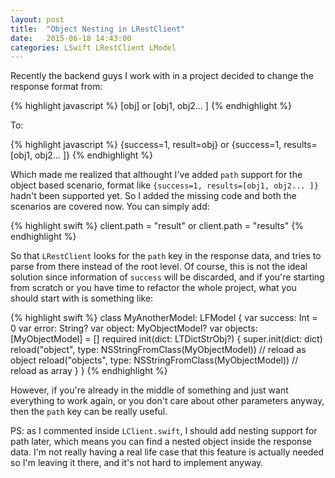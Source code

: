 ```yaml
---
layout: post
title:  "Object Nesting in LRestClient"
date:   2015-06-18 14:43:00
categories: LSwift LRestClient LModel
---
```


Recently the backend guys I work with in a project decided to change the response format from:

{% highlight javascript %}
[obj]
or
[obj1, obj2... ]
{% endhighlight %}

To:

{% highlight javascript %}
{success=1, result=obj}
or
{success=1, results=[obj1, obj2... ]}
{% endhighlight %}

Which made me realized that althought I've added `path` support for the object based scenario, format like `{success=1, results=[obj1, obj2... ]}` hadn't been supported yet. So I added the missing code and both the scenarios are covered now. You can simply add:

{% highlight swift %}
client.path = "result"
or
client.path = "results"
{% endhighlight %}

So that `LRestClient` looks for the `path` key in the response data, and tries to parse from there instead of the root level. Of course, this is not the ideal solution since information of `success` will be discarded, and if you're starting from scratch or you have time to refactor the whole project, what you should start with is something like:

{% highlight swift %}
class MyAnotherModel: LFModel {
	var success: Int = 0
	var error: String?
	var object: MyObjectModel?
	var objects: [MyObjectModel] = []
    required init(dict: LTDictStrObj?) {
        super.init(dict: dict)
		reload("object", type: NSStringFromClass(MyObjectModel))	//	reload as object
		reload("objects", type: NSStringFromClass(MyObjectModel))	//	reload as array
	}
}
{% endhighlight %}

However, if you're already in the middle of something and just want everything to work again, or you don't care about other parameters anyway, then the `path` key can be really useful.

PS: as I commented inside `LClient.swift`, I should add nesting support for path later, which means you can find a nested object inside the response data. I'm not really having a real life case that this feature is actually needed so I'm leaving it there, and it's not hard to implement anyway.
